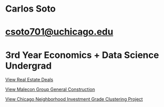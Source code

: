 # Carlos Soto
# csoto701@uchicago.edu
# 3rd Year Economics + Data Science Undergrad

[View Real Estate Deals](./Real-Estate-Deals-Page/all_deals.html)

[View Malecon Group General Construction](https://www.malecongc.com)

[View Chicago Neighborhood Investment Grade Clustering Project](./Chicago-Cluster-Project/cluster_project.html)



